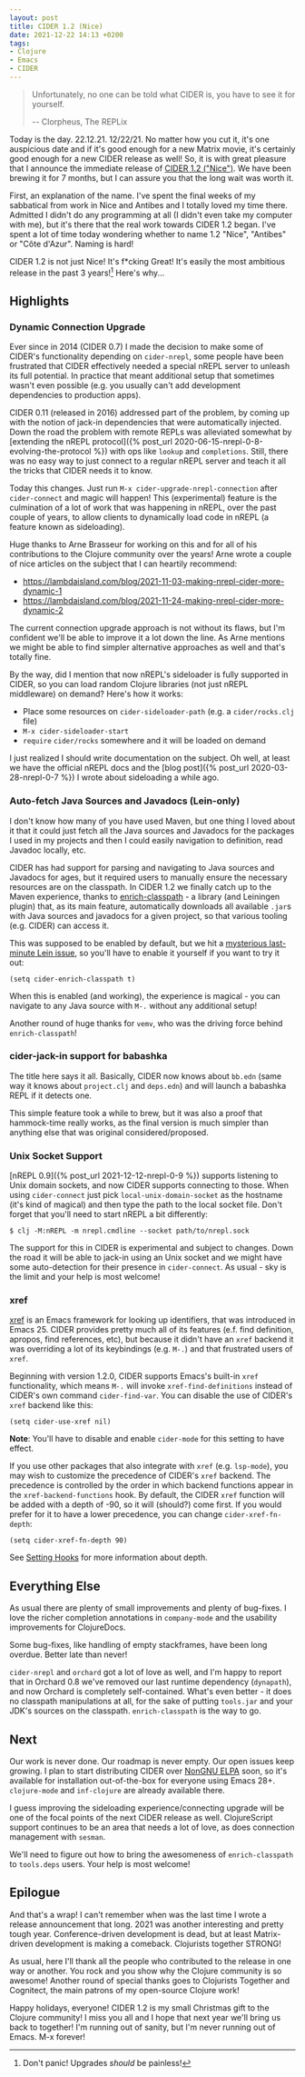 ```yaml
---
layout: post
title: CIDER 1.2 (Nice)
date: 2021-12-22 14:13 +0200
tags:
- Clojure
- Emacs
- CIDER
---
```


> Unfortunately, no one can be told what CIDER is, you have to see it for yourself.
>
> -- Clorpheus, The REPLix

Today is the day. 22.12.21. 12/22/21. No matter how you cut it, it's one auspicious date and if it's good enough for a new Matrix movie,
it's certainly good enough for a new CIDER release as well! So, it is with great pleasure that I announce the
immediate release of [CIDER 1.2 ("Nice")](https://github.com/clojure-emacs/cider/releases/tag/v1.2.0). We have been brewing it for 7 months, but I can assure you that the long wait was worth it.

First, an explanation of the name. I've spent the final weeks of my sabbatical from work in Nice and Antibes and I totally loved my time there.
Admitted I didn't do any programming at all (I didn't even take my computer with me), but it's there that the real work towards
CIDER 1.2 began. I've spent a lot of time today wondering whether to name 1.2 "Nice", "Antibes" or "Côte d'Azur". Naming is hard!

CIDER 1.2 is not just Nice! It's f*cking Great! It's easily the most ambitious release in the past 3 years![^1] Here's why...

## Highlights

### Dynamic Connection Upgrade

Ever since in 2014 (CIDER 0.7) I made the decision to make some of CIDER's functionality
depending on `cider-nrepl`, some people have been frustrated that CIDER
effectively needed a special nREPL server to unleash its full potential. In
practice that meant additional setup that sometimes wasn't even possible
(e.g. you usually can't add development dependencies to production apps).

CIDER 0.11 (released in 2016) addressed part of the problem, by coming up with
the notion of jack-in dependencies that were automatically injected. Down the
road the problem with remote REPLs was alleviated somewhat by [extending the
nREPL protocol]({% post_url 2020-06-15-nrepl-0-8-evolving-the-protocol %}) with
ops like `lookup` and `completions`. Still, there was no easy way to just
connect to a regular nREPL server and teach it all the tricks that CIDER needs
it to know.

Today this changes. Just run `M-x cider-upgrade-nrepl-connection` after
`cider-connect` and magic will happen!  This (experimental) feature is the
culmination of a lot of work that was happening in nREPL, over the past couple
of years, to allow clients to dynamically load code in nREPL (a feature known as sideloading).

Huge thanks to Arne Brasseur for working on this and for all of his
contributions to the Clojure community over the years! Arne wrote a couple
of nice articles on the subject that I can heartily recommend:

* <https://lambdaisland.com/blog/2021-11-03-making-nrepl-cider-more-dynamic-1>
* <https://lambdaisland.com/blog/2021-11-24-making-nrepl-cider-more-dynamic-2>

The current connection upgrade approach is not without its flaws, but I'm
confident we'll be able to improve it a lot down the line. As Arne mentions we
might be able to find simpler alternative approaches as well and that's totally fine.

By the way, did I mention that now nREPL's sideloader is fully supported in CIDER, so
you can load random Clojure libraries (not just nREPL middleware) on demand? Here's how it works:

* Place some resources on `cider-sideloader-path` (e.g. a `cider/rocks.clj` file)
* `M-x cider-sideloader-start`
* `require` `cider/rocks` somewhere and it will be loaded on demand

I just realized I should write documentation on the subject. Oh well, at least we have
the official nREPL docs and the [blog post]({% post_url 2020-03-28-nrepl-0-7 %}) I wrote about sideloading a while ago.

### Auto-fetch Java Sources and Javadocs (Lein-only)

I don't know how many of you have used Maven, but one thing I loved about it
that it could just fetch all the Java sources and Javadocs for the packages
I used in my projects and then I could easily navigation to definition, read Javadoc locally, etc.

CIDER has had support for parsing and navigating to Java sources and Javadocs
for ages, but it required users to manually ensure the necessary resources are
on the classpath. In CIDER 1.2 we finally catch up to the Maven experience,
thanks to
[enrich-classpath](https://github.com/clojure-emacs/enrich-classpath) - a
library (and Leiningen plugin) that, as its main feature, automatically
downloads all available `.jar`s with Java sources and javadocs for a given
project, so that various tooling (e.g. CIDER) can access it.

This was supposed to be enabled by default, but we hit a [mysterious last-minute
Lein issue](https://github.com/technomancy/leiningen/issues/2777), so you'll
have to enable it yourself if you want to try it out:

``` emacs-lisp
(setq cider-enrich-classpath t)
```

When this is enabled (and working), the experience is magical - you can navigate
to any Java source with `M-.` without any additional setup!

Another round of huge thanks for `vemv`, who was the driving force behind `enrich-classpath`!

### cider-jack-in support for babashka

The title here says it all. Basically, CIDER now knows about `bb.edn` (same way it knows about `project.clj` and `deps.edn`)
and will launch a babashka REPL if it detects one.

This simple feature took a while to brew, but it was also a proof that hammock-time really works, as the final version is much simpler than anything else that was original considered/proposed.

### Unix Socket Support

[nREPL 0.9]({% post_url 2021-12-12-nrepl-0-9 %}) supports listening to Unix domain sockets, and now CIDER supports connecting to those. When using `cider-connect` just
pick `local-unix-domain-socket` as the hostname (it's kind of magical) and then type the path to the local socket file. Don't forget that you'll need to start nREPL a bit differently:

``` shell
$ clj -M:nREPL -m nrepl.cmdline --socket path/to/nrepl.sock
```

The support for this in CIDER is experimental and subject to changes. Down the road it will be able to jack-in using an Unix socket and we might have some auto-detection for their presence in `cider-connect`. As usual - sky is the limit and your help is most welcome!

### xref

[xref](https://www.gnu.org/software/emacs/manual/html_node/emacs/Xref.html) is
an Emacs framework for looking up identifiers, that was introduced in
Emacs 25. CIDER provides pretty much all of its features (e.f. find definition,
apropos, find references, etc), but because it didn't have an `xref` backend it was overriding a
lot of its keybindings (e.g. `M-.`) and that frustrated users of `xref`.

Beginning with version 1.2.0, CIDER supports Emacs's built-in `xref`
functionality, which means `M-.` will invoke `xref-find-definitions` instead of
CIDER's own command `cider-find-var`. You can disable the use of CIDER's `xref` backend like this:

``` emacs-lisp
(setq cider-use-xref nil)
```

**Note**: You'll have to disable and enable `cider-mode` for this setting to have effect.

If you use other packages that also integrate with `xref` (e.g. `lsp-mode`), you may wish to customize the precedence of CIDER's `xref` backend. The precedence is controlled by the
order in which backend functions appear in the `xref-backend-functions` hook. By default, the CIDER `xref` function will be added with a depth of -90, so it will (should?) come first.
If you would prefer for it to have a lower precedence, you can change `cider-xref-fn-depth`:

``` emacs-lisp
(setq cider-xref-fn-depth 90)
```

See [Setting Hooks](https://www.gnu.org/software/emacs/manual/html_node/elisp/Setting-Hooks.html) for more information about depth.

## Everything Else

As usual there are plenty of small improvements and plenty of bug-fixes.
I love the richer completion annotations in `company-mode` and the usability
improvements for ClojureDocs.

Some bug-fixes, like handling of empty stackframes, have been long overdue.
Better late than never!

`cider-nrepl` and `orchard` got a lot of love as well, and I'm happy to report
that in Orchard 0.8 we've removed our last runtime dependency (`dynapath`), and now
Orchard is completely self-contained. What's even better - it does no
classpath manipulations at all, for the sake of putting `tools.jar` and
your JDK's sources on the classpath. `enrich-classpath` is the way to go.

## Next

Our work is never done. Our roadmap is never empty. Our open issues keep growing.
I plan to start distributing CIDER over [NonGNU ELPA](https://elpa.nongnu.org/nongnu/) soon, so it's available for
installation out-of-the-box for everyone using Emacs 28+. `clojure-mode` and `inf-clojure` are already available there.

I guess improving the sideloading experience/connecting upgrade will be one of the focal points of the next CIDER release as well. ClojureScript support continues to be an area that needs a lot of love, as does connection management with `sesman`.

We'll need to figure out how to bring the awesomeness of `enrich-classpath` to `tools.deps` users. Your help is most welcome!

## Epilogue

And that's a wrap! I can't remember when was the last time I wrote a release announcement that long. 2021 was another interesting and pretty tough year. Conference-driven development is dead, but at least Matrix-driven development is making a comeback.
Clojurists together STRONG!

As usual, here I'll thank all the people who contributed to the release in one way or another. You rock and you show why the Clojure community is so awesome! Another round of special thanks goes to Clojurists Together and Cognitect, the main patrons of my open-source Clojure work!

Happy holidays, everyone! CIDER 1.2 is my small Christmas gift to the Clojure community! I miss you all and I hope that next year we'll bring us back to together! I'm running out of sanity, but I'm never running out of Emacs. M-x forever!

[^1]: Don't panic! Upgrades *should* be painless!
